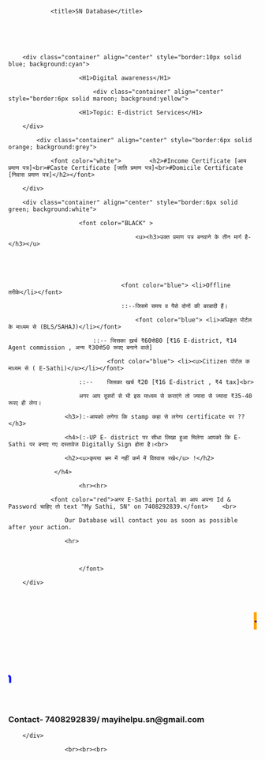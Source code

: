 

<html>

<head>

				<title>SN Database</title>

</head>

<body><br><br><br>	

								

			

		<div class="container" align="center" style="border:10px solid blue; background:cyan">

						<H1>Digital awareness</H1>

							<div class="container" align="center" style="border:6px solid maroon; background:yellow">

						<H1>Topic: E-district Services</H1>

		</div>

			<div class="container" align="center" style="border:6px solid orange; background:grey">

				<font color="white">		<h2>#Income Certificate [आय प्रमाण पत्र]<br>#Caste Certificate [जाति प्रमाण पत्र]<br>#Domicile Certificate [निवास प्रमाण पत्र]</h2></font>

		</div>

		<div class="container" align="center" style="border:6px solid green; background:white">

						<font color="BLACK" >

										<u><h3>उक्त प्रमाण पत्र बनवाने के तीन मार्ग है-</h3></u>

												

					

									<font color="blue">	<li>Offline तरीके</li></font>

									::--जिसमे समय व पैसे दोनों की बरबादी हैं।

										<font color="blue">	<li>अधिकृत पोर्टल के माध्यम से (BLS/SAHAJ)</li></font>

							::-- जिसका ख़र्च ₹60से80 [₹16 E-district, ₹14 Agent commission , अन्य ₹30से50 रूपए बनाने वाले]

								<font color="blue">	<li><u>Citizen पोर्टल क माध्यम से ( E-Sathi)</u></li></font>

						::--	जिसका खर्च ₹20 [₹16 E-district , ₹4 tax]<br>

						अगर आप दूसरों से भी इस माध्यम से कराएंगे तो ज्यादा से ज्यादा ₹35-40 रूपए ही लेगा।

					<h3>):-आपको लगेगा कि stamp कहा से लगेगा certificate पर ??</h3>	

					<h4>(:-UP E- district पर सीधा लिखा हुआ मिलेगा आपको कि E-Sathi पर बनाए गए दस्तावेज Digitally Sign होता है।<br>

					<h2><u>कृपया भ्रम में नहीं कर्म में विश्वास रखे</u> !</h2>

				 </h4>

						<hr><hr>

				<font color="red">अगर E-Sathi portal का आप अपना Id & Password चाहिए तो text "My Sathi, SN" on 7408292839.</font>	<br>

					Our Database will contact you as soon as possible after your action.

					<hr>

						

						</font>				

		</div>

<marquee scrollamount="10">	<div style=" background: orange"><h1><font color="blue">

-----जागो भाई जागो ! किसी‌ और के चक्कर में आप मत भागो!!----</h1></font></div></marquee>

<marquee scrollamount="13" direction="right">	<div align="center" style=" background: Yellow; "><h1><font color="blue">SN Database Safe n Secure Information</h1></div><hr>

</font></marquee>

<h3>Contact- 7408292839/ mayihelpu.sn@gmail.com</h3>

		</div>

					<br><br><br>	

											

										

</body>

</html>
